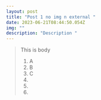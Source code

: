 ```yaml
---
layout: post
title: "Post 1 no img n external "
date: 2023-06-21T08:44:50.054Z
img: ""
description: "Description "
---
```

> This is body
>
> 1. A﻿
> 2. B﻿
> 3. C﻿﻿﻿﻿
> 4.
> 5.
> 6.